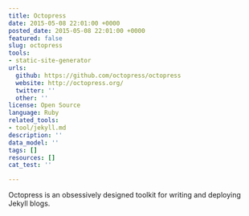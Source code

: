 ```yaml
---
title: Octopress
date: 2015-05-08 22:01:00 +0000
posted_date: 2015-05-08 22:01:00 +0000
featured: false
slug: octopress
tools:
- static-site-generator
urls:
  github: https://github.com/octopress/octopress
  website: http://octopress.org/
  twitter: ''
  other: ''
license: Open Source
language: Ruby
related_tools:
- tool/jekyll.md
description: ''
data_model: ''
tags: []
resources: []
cat_test: ''

---
```

Octopress is an obsessively designed toolkit for writing and deploying Jekyll blogs.




